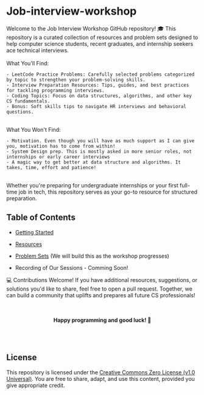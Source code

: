 # Job-interview-workshop
Welcome to the Job Interview Workshop GitHub repository! 🎓  This repository is a curated collection of resources and problem sets designed to help computer science students, recent graduates, and internship seekers ace technical interviews.
<br><br>
What You'll Find:

    - LeetCode Practice Problems: Carefully selected problems categorized by topic to strengthen your problem-solving skills.
    - Interview Preparation Resources: Tips, guides, and best practices for tackling programming interviews.
    - Coding Topics: Focus on data structures, algorithms, and other key CS fundamentals.
    - Bonus: Soft skills tips to navigate HR interviews and behavioral questions.
<br>
What You Won't Find:

    - Motivation. Even though you will have as much support as I can give you, motivation has to come from within!
    - System Design prep. This is mostly asked in more senior roles, not internships or early career interviews
    - A magic way to get better at data structure and algorithms. It takes, time, effort and patience!
    

<br>
Whether you're preparing for undergraduate internships or your first full-time job in tech, this repository serves as your go-to resource for structured preparation.



## Table of Contents
    
* [Getting Started](https://github.com/Sirraff/Job-interview-workshop/blob/main/LICENSE)

* [Resources](https://github.com/Sirraff/Job-interview-workshop/blob/main/Applying-Resources.md)

* [Problem Sets](https://github.com/Sirraff/Job-interview-workshop/tree/main/Leetcode-Problems) (We will build this as the workshop progresses)
  
* Recording of Our Sessions - Comming Soon!

  

💻 Contributions Welcome! If you have additional resources, suggestions, or solutions you'd like to share, feel free to open a pull request. Together, we can build a community that uplifts and prepares all future CS professionals!
<br><br><br>
<p align="center">
    <strong>Happy programming and good luck! 🌟</strong>
</p>

<br><br>




## License
This repository is licensed under the [Creative Commons Zero License (v1.0 Universal)](https://github.com/Sirraff/Job-interview-workshop/blob/main/LICENSE). You are free to share, adapt, and use this content, provided you give appropriate credit.


